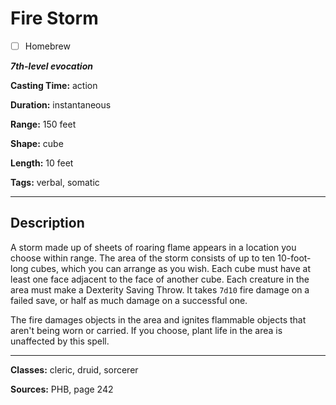 # Fire Storm

- [ ] Homebrew

***7th-level evocation***

**Casting Time:** action

**Duration:** instantaneous

**Range:** 150 feet

**Shape:** cube

**Length:** 10 feet

**Tags:** verbal, somatic

---

## Description
A storm made up of sheets of roaring flame appears in a location you choose within range.
The area of the storm consists of up to ten 10-foot-long cubes, which you can arrange as you wish.
Each cube must have at least one face adjacent to the face of another cube.
Each creature in the area must make a Dexterity Saving Throw.
It takes `7d10` fire damage on a failed save, or half as much damage on a successful one.

The fire damages objects in the area and ignites flammable objects that aren't being worn or carried.
If you choose, plant life in the area is unaffected by this spell.

---

**Classes:** cleric, druid, sorcerer

**Sources:** PHB, page 242
